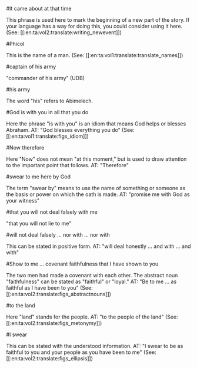 #It came about at that time

This phrase is used here to mark the beginning of a new part of the story. If your language has a way for doing this, you could consider using it here. (See: [[:en:ta:vol2:translate:writing_newevent]])

#Phicol

This is the name of a man. (See: [[:en:ta:vol1:translate:translate_names]])

#captain of his army

"commander of his army" (UDB)

#his army

The word "his" refers to Abimelech.

#God is with you in all that you do

Here the phrase "is with you" is an idiom that means God helps or blesses Abraham. AT: "God blesses everything you do" (See: [[:en:ta:vol1:translate:figs_idiom]])

#Now therefore

Here "Now" does not mean "at this moment," but is used to draw attention to the important point that follows. AT: "Therefore"

#swear to me here by God

The term "swear by" means to use the name of something or someone as the basis or power on which the oath is made. AT: "promise me with God as your witness"

#that you will not deal falsely with me

"that you will not lie to me"

#will not deal falsely ... nor with ... nor with

This can be stated in positive form. AT: "will deal honestly ... and with ... and with"

#Show to me ... covenant faithfulness that I have shown to you

The two men had made a covenant with each other. The abstract noun "faithfulness" can be stated as "faithful" or "loyal." AT: "Be to me ... as faithful as I have been to you" (See: [[:en:ta:vol2:translate:figs_abstractnouns]])

#to the land

Here "land" stands for the people. AT: "to the people of the land" (See: [[:en:ta:vol2:translate:figs_metonymy]])

#I swear

This can be stated with the understood information. AT: "I swear to be as faithful to you and your people as you have been to me" (See: [[:en:ta:vol2:translate:figs_ellipsis]])